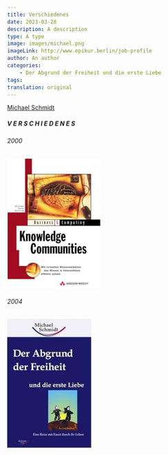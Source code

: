 ```yaml
---
title: Verschiedenes
date: 2023-03-28
description: A description
type: A type
image: images/michael.png
imageLink: http://www.epikur.berlin/job-profile
author: An author
categories:
    - Der Abgrund der Freiheit und die erste Liebe
tags:
translation: original
---
```


[Michael Schmidt](http://www.epikur.berlin/job-profile/de)

##### V E R S C H I E D E N E S

###### 2000

[![Knowledge Communities](/images/knowledge-communities.png)](https://www.amazon.de/gp/product/3827316758)

###### 2004

[![Der Abgrund der Freiheit und die erste Liebe](/images/der-abgrund-der-freiheit.png)](https://www.amazon.de/gp/product/3937078487)
